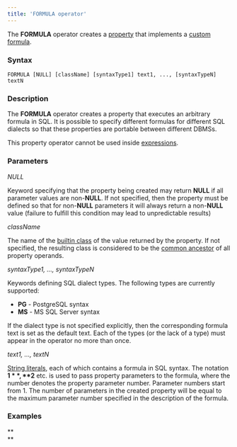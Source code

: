 ```yaml
---
title: 'FORMULA operator'
---
```


The **FORMULA** operator creates a [property](Properties.md) that implements a [custom formula](Custom_formula_FORMULA.md).

### Syntax

    FORMULA [NULL] [className] [syntaxType1] text1, ..., [syntaxTypeN] textN

### Description

The **FORMULA** operator creates a property that executes an arbitrary formula in SQL. It is possible to specify different formulas for different SQL dialects so that these properties are portable between different DBMSs. 

This property operator cannot be used inside [expressions](Expression.md).

### Parameters

*NULL*

Keyword specifying that the property being created may return **NULL** if all parameter values are non-**NULL**. If not specified, then the property must be defined so that for non-**NULL** parameters it will always return a non-**NULL** value (failure to fulfill this condition may lead to unpredictable results)

*className*

The name of the [builtin class](Built-in_classes.md) of the value returned by the property. If not specified, the resulting class is considered to be the [common ancestor](Built-in_classes.md#common-ancestor) of all property operands.

*syntaxType1, ..., syntaxTypeN*

Keywords defining SQL dialect types. The following types are currently supported:

-   **PG** - PostgreSQL syntax
-   **MS** - MS SQL Server syntax

If the dialect type is not specified explicitly, then the corresponding formula text is set as the default text. Each of the types (or the lack of a type) must appear in the operator no more than once.

*text1, ..., textN*

[String literals](IDs.md#strliteral-broken), each of which contains a formula in SQL syntax. The notation **$1**, **$2** etc. is used to pass property parameters to the formula, where the number denotes the property parameter number. Parameter numbers start from 1. The number of parameters in the created property will be equal to the maximum parameter number specified in the description of the formula.

### Examples



**  
**
